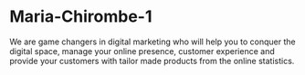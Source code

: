 # Maria-Chirombe-1
We are game changers in digital marketing who will help you to conquer the digital space, 
manage your online presence, customer experience and provide your customers with 
tailor made products from the online statistics.
